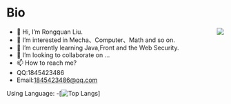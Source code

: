 

# Bio

<img align="right" src="https://github-readme-stats.vercel.app/api?username=miaomaomiaomaoda&show_icons=true&hide_title=true&theme=gruvbox&border_radius=30" />

- 👋 Hi, I’m Rongquan Liu.
- 👀 I’m interested in Mecha、Computer、Math and so on.
- 🌱 I’m currently learning Java,Front and the Web Security.
- 💞️ I’m looking to collaborate on ...
- 📫 How to reach me? 
- QQ:1845423486 
- Email:1845423486@qq.com

Using Language:
-[![Top Langs](https://github-readme-stats.vercel.app/api/top-langs/?username=miaomaomiaomaoda)]
